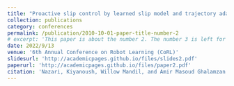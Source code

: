 ```yaml
---
title: "Proactive slip control by learned slip model and trajectory adaptation"
collection: publications
category: conferences
permalink: /publication/2010-10-01-paper-title-number-2
# excerpt: 'This paper is about the number 2. The number 3 is left for future work.'
date: 2022/9/13
venue: '6th Annual Conference on Robot Learning (CoRL)'
slidesurl: 'http://academicpages.github.io/files/slides2.pdf'
paperurl: 'http://academicpages.github.io/files/paper2.pdf'
citation: 'Nazari, Kiyanoush, Willow Mandil, and Amir Masoud Ghalamzan Esfahani. "Proactive slip control by learned slip model and trajectory adaptation." In Conference on Robot Learning, pp. 751-761. PMLR, 2023.'
---
```

